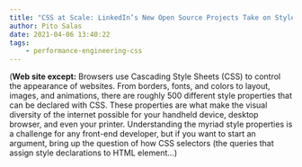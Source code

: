 ```yaml
---
title: "CSS at Scale: LinkedIn’s New Open Source Projects Take on Stylesheet Performance"
author: Pito Salas
date: 2021-04-06 13:40:22
tags:
    - performance-engineering-css
---
```



(**Web site except:** Browsers use Cascading Style Sheets (CSS) to control the appearance of websites. From borders, fonts, and colors to layout, images, and animations, there are roughly 500 different style properties that can be declared with CSS. These properties are what make the visual diversity of the internet possible for your handheld device, desktop browser, and even your printer. Understanding the myriad style properties is a challenge for any front-end developer, but if you want to start an argument, bring up the question of how CSS selectors (the queries that assign style declarations to HTML element...) 

